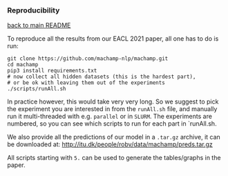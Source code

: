 ### Reproducibility
[back to main README](../README.md)

To reproduce all the results from our EACL 2021 paper, all one has to do is run:

```
git clone https://github.com/machamp-nlp/machamp.git
cd machamp
pip3 install requirements.txt
# now collect all hidden datasets (this is the hardest part),
# or be ok with leaving them out of the experiments
./scripts/runAll.sh
```

In practice however, this would take very very long. So we suggest to pick the experiment 
you are interested in from the `runAll.sh` file, and manually run it multi-threaded with e.g. `parallel` or in `SLURM`. The experiments are numbered, so you can see which scripts to run for each part in `runAll.sh.

We also provide all the predictions of our model in a `.tar.gz` archive, it can be downloaded at: http://itu.dk/people/robv/data/machamp/preds.tar.gz 

All scripts starting with `5.` can be used to generate the tables/graphs in the paper.


